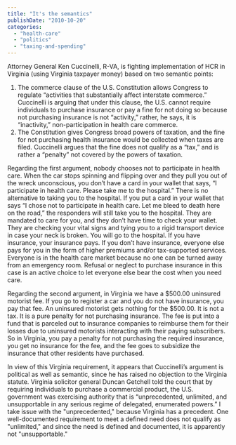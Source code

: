 ```yaml
---
title: "It's the semantics"
publishDate: "2010-10-20"
categories: 
  - "health-care"
  - "politics"
  - "taxing-and-spending"
---
```


Attorney General Ken Cuccinelli, R-VA, is fighting implementation of HCR in Virginia (using Virginia taxpayer money) based on two semantic points:

1. The commerce clause of the U.S. Constitution allows Congress to regulate “activities that substantially affect interstate commerce.” Cuccinelli is arguing that under this clause, the U.S. cannot require individuals to purchase insurance or pay a fine for not doing so because not purchasing insurance is not “activity,” rather, he says, it is “inactivity,” non-participation in health care commerce.
2. The Constitution gives Congress broad powers of taxation, and the fine for not purchasing health insurance would be collected when taxes are filed. Cuccinelli argues that the fine does not qualify as a “tax,” and is rather a “penalty” not covered by the powers of taxation.

Regarding the first argument, nobody chooses not to participate in health care. When the car stops spinning and flipping over and they pull you out of the wreck unconscious, you don’t have a card in your wallet that says, “I participate in health care. Please take me to the hospital.” There is no alternative to taking you to the hospital. If you put a card in your wallet that says “I chose not to participate in health care. Let me bleed to death here on the road,” the responders will still take you to the hospital. They are mandated to care for you, and they don’t have time to check your wallet. They are checking your vital signs and tying you to a rigid transport device in case your neck is broken. You will go to the hospital. If you have insurance, your insurance pays. If you don’t have insurance, everyone else pays for you in the form of higher premiums and/or tax-supported services. Everyone is in the health care market because no one can be turned away from an emergency room. Refusal or neglect to purchase insurance in this case is an active choice to let everyone else bear the cost when you need care.

Regarding the second argument, in Virginia we have a $500.00 uninsured motorist fee. If you go to register a car and you do not have insurance, you pay that fee. An uninsured motorist gets nothing for the $500.00. It is not a tax. It is a pure penalty for not purchasing insurance. The fee is put into a fund that is parceled out to insurance companies to reimburse them for their losses due to uninsured motorists interacting with their paying subscribers. So in Virginia, you pay a penalty for not purchasing the required insurance, you get no insurance for the fee, and the fee goes to subsidize the insurance that other residents have purchased.

In view of this Virginia requirement, it appears that Cuccinelli’s argument is political as well as semantic, since he has raised no objection to the Virginia statute. Virginia solicitor general Duncan Getchell told the court that by requiring individuals to purchase a commercial product, the U.S. government was exercising authority that is “unprecedented, unlimited, and unsupportable in any serious regime of delegated, enumerated powers.” I take issue with the "unprecedented," because Virginia has a precedent. One well-documented requirement to meet a defined need does not qualify as "unlimited," and since the need is defined and documented, it is apparently not "unsupportable."
